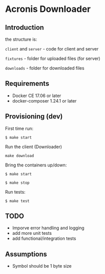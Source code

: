 # Acronis Downloader

## Introduction


the structure is:

`client` and `server` - code for client and server

`fixtures` - folder for uploaded files (for server)

`downloads` - folder for downloaded files

## Requirements

* Docker CE 17.06 or later
* docker-composer 1.24.1 or later

## Provisioning (dev)

First time run:

```
$ make start
```

Run the client (Downloader)

```
make download
```

Bring the containers up/down:

```
$ make start

$ make stop
```

Run tests:
```
$ make test
```

## TODO

- Imporve error handling and logging
- add more unit tests
- add functional/integration tests


## Assumptions 

 - Symbol should be 1 byte size